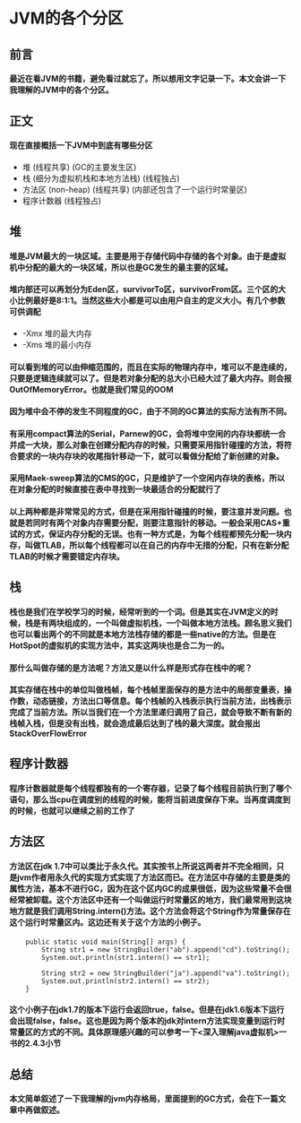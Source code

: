 # JVM的各个分区
## 前言
#### 最近在看JVM的书籍，避免看过就忘了。所以想用文字记录一下。本文会讲一下我理解的JVM中的各个分区。
## 正文
#### 现在直接概括一下JVM中到底有哪些分区
- 堆 (线程共享) (GC的主要发生区)
- 栈 (细分为虚拟机栈和本地方法栈) (线程独占) 
- 方法区 (non-heap) (线程共享) (内部还包含了一个运行时常量区)
- 程序计数器 (线程独占)


## 堆
#### 堆是JVM最大的一块区域。主要是用于存储代码中存储的各个对象。由于是虚拟机中分配的最大的一块区域，所以也是GC发生的最主要的区域。
#### 堆内部还可以再划分为Eden区，survivorTo区，survivorFrom区。三个区的大小比例最好是8:1:1。当然这些大小都是可以由用户自主的定义大小。有几个参数可供调配
- -Xmx 堆的最大内存
- -Xms 堆的最小内存

#### 可以看到堆的可以由伸缩范围的，而且在实际的物理内存中，堆可以不是连续的，只要是逻辑连续就可以了。但是若对象分配的总大小已经大过了最大内存。则会报OutOfMemoryError。也就是我们常见的OOM
#### 因为堆中会不停的发生不同程度的GC，由于不同的GC算法的实际方法有所不同。
#### 有采用compact算法的Serial，Parnew的GC，会将堆中空闲的内存块都统一合并成一大块，那么对象在创建分配内存的时候，只需要采用指针碰撞的方法，将符合要求的一块内存块的收尾指针移动一下，就可以看做分配给了新创建的对象。
#### 采用Maek-sweep算法的CMS的GC，只是维护了一个空闲内存块的表格，所以在对象分配的时候直接在表中寻找到一块最适合的分配就行了
#### 以上两种都是非常常见的方式，但是在采用指针碰撞的时候，要注意并发问题。也就是若同时有两个对象内存需要分配，则要注意指针的移动。一般会采用CAS+重试的方式，保证内存分配的无误。也有一种方式是，为每个线程都预先分配一块内存，叫做TLAB，所以每个线程都可以在自己的内存中无措的分配，只有在新分配TLAB的时候才需要错定内存块。


## 栈
#### 栈也是我们在学校学习的时候，经常听到的一个词。但是其实在JVM定义的时候，栈是有两块组成的，一个叫做虚拟机栈，一个叫做本地方法栈。顾名思义我们也可以看出两个的不同就是本地方法栈存储的都是一些native的方法。但是在HotSpot的虚拟机的实现方法中，其实这两块也是合二为一的。
#### 那什么叫做存储的是方法呢？方法又是以什么样是形式存在栈中的呢？
#### 其实存储在栈中的单位叫做栈帧，每个栈帧里面保存的是方法中的局部变量表，操作数，动态链接，方法出口等信息。每个栈帧的入栈表示执行当前方法，出栈表示完成了当前方法。所以当我们在一个方法里递归调用了自己，就会导致不断有新的栈帧入栈，但是没有出栈，就会造成最后达到了栈的最大深度。就会报出StackOverFlowError

## 程序计数器
#### 程序计数器就是每个线程都独有的一个寄存器，记录了每个线程目前执行到了哪个语句，那么当cpu在调度别的线程的时候，能将当前进度保存下来。当再度调度到的时候，也就可以继续之前的工作了

## 方法区
#### 方法区在jdk 1.7中可以类比于永久代。其实按书上所说这两者并不完全相同，只是jvm作者用永久代的实现方式实现了方法区而已。在方法区中存储的主要是类的属性方法，基本不进行GC，因为在这个区内GC的成果很低，因为这些常量不会很经常被卸载。这个方法区中还有一个叫做运行时常量区的地方，我们最常用到这块地方就是我们调用String.intern()方法。这个方法会将这个String作为常量保存在这个运行时常量区内。这边还有关于这个方法的小例子。

```
    public static void main(String[] args) {
        String str1 = new StringBuilder("ab").append("cd").toString();
        System.out.println(str1.intern() == str1);

        String str2 = new StringBuilder("ja").append("va").toString();
        System.out.println(str2.intern() == str2);
    }
```
#### 这个小例子在jdk1.7的版本下运行会返回true，false。但是在jdk1.6版本下运行会出现false，false。这也是因为两个版本的jdk对intern方法实现变量到运行时常量区的方式的不同。具体原理感兴趣的可以参考一下<深入理解java虚拟机>一书的2.4.3小节
## 总结
#### 本文简单叙述了一下我理解的jvm内存格局，里面提到的GC方式，会在下一篇文章中再做叙述。